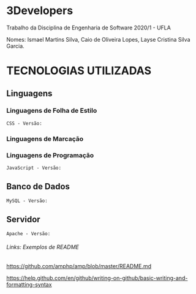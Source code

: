 # 3Developers
Trabalho da Disciplina de Engenharia de Software 2020/1 - UFLA

Nomes: Ismael Martins Silva, Caio de Oliveira Lopes, Layse Cristina Silva Garcia.

# TECNOLOGIAS UTILIZADAS
## Linguagens
### Linguagens de Folha de Estilo
    CSS - Versão: 
### Linguagens de Marcação

### Linguagens de Programação
    JavaScript - Versão: 
## Banco de Dados
    MySQL - Versão:
## Servidor 
    Apache - Versão: 

###### Links: Exemplos de README
https://github.com/amphp/amp/blob/master/README.md

https://help.github.com/en/github/writing-on-github/basic-writing-and-formatting-syntax
